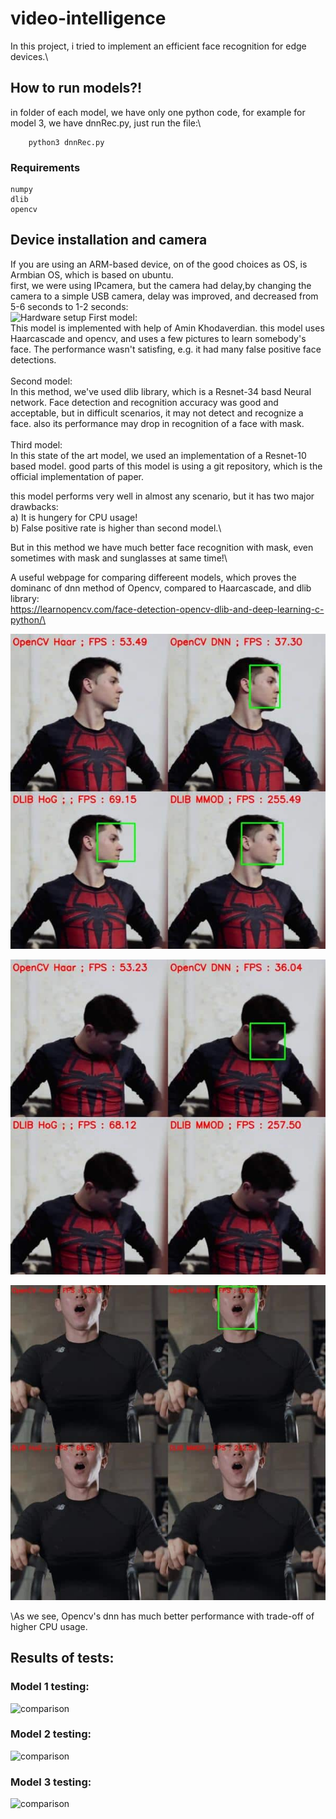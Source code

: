 # video-intelligence

In this project, i tried to implement an efficient face recognition for edge devices.\
## How to run models?!
in folder of each model, we have only one python code, for example for model 3, we have dnnRec.py, just run the file:\
```
    python3 dnnRec.py 
```
### Requirements
```
numpy
dlib
opencv
```
## Device installation and camera
If you are using an ARM-based device, on of the good choices as OS, is Armbian OS, which is based on ubuntu.\
first, we were using IPcamera, but the camera had delay,by changing the camera to a simple USB camera, delay was improved, and decreased from 5-6 seconds to 1-2 seconds:\
![Hardware setup](/img5.jpg "Hardware setup")
First model:\
This model is implemented with help of Amin Khodaverdian. this model uses Haarcascade and opencv, and uses a few pictures to learn somebody's face.
The performance wasn't satisfing, e.g. it had many false positive face detections.\
\
Second model:\
In this method, we've used dlib library, which is a Resnet-34 basd Neural network. Face detection and recognition accuracy was good and acceptable,
but in difficult scenarios, it may not detect and recognize a face. also its performance may drop in recognition of a face with mask.\
\
Third model:\
In this state of the art model, we used an implementation of a Resnet-10 based model. good parts of this model is using a git repository, which is the official implementation of paper.

this model performs very well in almost any scenario, but it has two major drawbacks:\
    a) It is hungery for CPU usage!\
    b) False positive rate is higher than second model.\
    
 But in this method we have much better face recognition with mask, even sometimes with mask and sunglasses at same time!\
 


A useful webpage for comparing differeent models, which proves the dominanc of dnn method of Opencv, compared to Haarcascade, and dlib library:\
https://learnopencv.com/face-detection-opencv-dlib-and-deep-learning-c-python/\

![comparison](/img1comp.jpg "dnn dlib haarcascade comparison")

![comparison](/img2comp.jpg "dnn dlib haarcascade comparison")

![comparison](/img3comp.jpg "dnn dlib haarcascade comparison")

\As we see, Opencv's dnn has much better performance with trade-off of higher CPU usage.

## Results of tests:
### Model 1 testing:
![comparison](/img6comp.jpg "dnn dlib haarcascade comparison")

### Model 2 testing:
![comparison](/img7comp.jpg "dnn dlib haarcascade comparison")

### Model 3 testing:
![comparison](/img8comp.jpg "dnn dlib haarcascade comparison")
